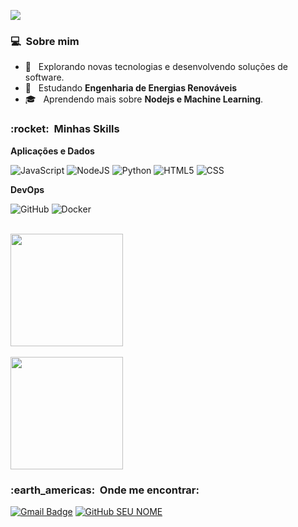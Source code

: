 
![](https://komarev.com/ghpvc/?username=Gahtee&color=006bed)

<h3> 💻 &nbsp;Sobre mim </h3>

- 🤔 &nbsp; Explorando novas tecnologias e desenvolvendo soluções de software.
- 🌱 &nbsp; Estudando **Engenharia de Energias Renováveis**
- 🎓 &nbsp; Aprendendo mais sobre **Nodejs e Machine Learning**.

<h3> :rocket: &nbsp;Minhas Skills </h3>

**Aplicações e Dados**

  ![JavaScript](https://img.shields.io/badge/JavaScript-F7DF1E?style=for-the-badge&logo=javascript&logoColor=black)
  ![NodeJS](https://img.shields.io/badge/Node.js-43853D?style=for-the-badge&logo=node.js&logoColor=white)
  ![Python](https://img.shields.io/badge/Python-14354C?style=for-the-badge&logo=python&logoColor=white)
  ![HTML5](https://img.shields.io/badge/HTML5-E34F26?style=for-the-badge&logo=html5&logoColor=white)
  ![CSS](https://img.shields.io/badge/CSS-239120?&style=for-the-badge&logo=css3&logoColor=white)
  
**DevOps**

  ![GitHub](https://img.shields.io/badge/GitHub-100000?style=for-the-badge&logo=github&logoColor=white)
  ![Docker](https://img.shields.io/badge/Docker-2496ED?style=for-the-badge&logo=docker&logoColor=white)

<br>
<a href="https://github.com/Gahtee">
  <img height="180em" src="https://github-readme-stats.vercel.app/api?username=Gahtee&theme=tokyonight&show_icons=true" />
</a>
<br/>

<br>
<a href="https://github.com/Gahtee">
  <img height="180em" src="https://github-readme-stats.vercel.app/api/top-langs/?username=Gahtee&hide=html&layout=compact&theme=tokyonight" />
</a>
<br/>

<h3> :earth_americas: &nbsp;Onde me encontrar: </h3> 

[![Gmail Badge](https://img.shields.io/badge/-gabrieltimoteopessoal@gmail.com-006bed?style=flat-square&logo=Gmail&logoColor=white&link=mailto:gabrieltimoteobot@gmail.com)](mailto:gabrieltimoteobot@gmail.com)
[![GitHub SEU NOME]( https://img.shields.io/github/followers/Gahtee?label=follow&style=social)](https://github.com/Gahtee)
